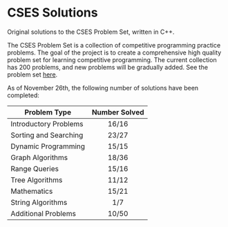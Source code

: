 # CSES Solutions

Original solutions to the CSES Problem Set, written in C++.

The CSES Problem Set is a collection of competitive programming practice problems. The goal of the project is to create a comprehensive high quality problem set for learning competitive programming. The current collection has 200 problems, and new problems will be gradually added. See the problem set [here](https://cses.fi/problemset/).

As of November 26th, the following number of solutions have been completed:

| Problem Type          | Number Solved |
|-----------------------|:-------------:|
| Introductory Problems |     16/16     |
| Sorting and Searching |     23/27     |
| Dynamic Programming   |     15/15     |
| Graph Algorithms      |     18/36     |
| Range Queries         |     15/16     |
| Tree Algorithms       |     11/12     |
| Mathematics           |     15/21     |
| String Algorithms     |      1/7      |
| Additional Problems   |     10/50     |
